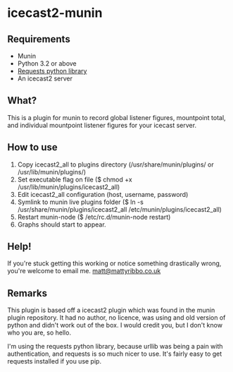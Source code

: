 icecast2-munin
==============

Requirements
------------
 * Munin
 * Python 3.2 or above
 * [Requests python library](http://docs.python-requests.org/en/latest/ "Requests")
 * An icecast2 server

What?
-----
This is a plugin for munin to record global listener figures, mountpoint total, and individual mountpoint listener figures for your icecast server.

How to use
----------
 1. Copy icecast2_all to plugins directory (/usr/share/munin/plugins/ or /usr/lib/munin/plugins/)
 2. Set executable flag on file ($ chmod +x /usr/lib/munin/plugins/icecast2_all)
 3. Edit icecast2_all configuration (host, username, password)
 4. Symlink to munin live plugins folder ($ ln -s /usr/share/munin/plugins/icecast2_all /etc/munin/plugins/icecast2_all)
 5. Restart munin-node ($ /etc/rc.d/munin-node restart)
 6. Graphs should start to appear.
 
Help!
-----
If you're stuck getting this working or notice something drastically wrong, you're welcome to email me. matt@mattyribbo.co.uk

Remarks
-------
This plugin is based off a icecast2 plugin which was found in the munin plugin repository. It had no author, no licence, was using and old version of python and didn't work out of the box. I would credit you, but I don't know who you are, so hello.

I'm using the requests python library, because urllib was being a pain with authentication, and requests is so much nicer to use. It's fairly easy to get requests installed if you use pip.